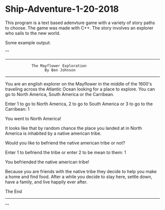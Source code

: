 # Ship-Adventure-1-20-2018

This program is a text based adenvture game with a variety of story paths to choose. The game was made with C++. The story involves an explorer who sails to the new world. 

Some example output:

'''
***********************************************************
                The Mayflower Exploration
                      By Ben Johnson
***********************************************************

You are an english explorer on the Mayflower in the middle
of the 1600's traveling across the Atlantic Ocean looking
for a place to explore. You can go to North America, South
America or the Carribean.

Enter 1 to go to North America, 2 to go to South America
or 3 to go to the Carribean: 1

You went to North America!

It looks like that by random chance the place you
landed at in North America is inhabited by a
native american tribe.

Would you like to befriend the native american
tribe or not?

Enter 1 to befriend the tribe or enter 2 to
be mean to them: 1

You befriended the native american tribe!

Because you are friends with the native tribe they decide
to help you make a home and find food. After a while you
decide to stay here, settle down, have a family, and live
happily ever after.

The End

***********************************************************

'''
